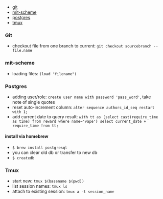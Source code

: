 * [git](#git)
* [mit-scheme](#mit-scheme)
* [postgres](#postgres)
* [tmux](#tmux)

### <a name="git"></a>Git
- checkout file from one branch to current: ```git checkout sourcebranch -- file.name```

### <a name="mit-scheme"></a>mit-scheme
- loading files: ```(load "filename")```


### <a name="postgres"></a>Postgres

- adding user/role: ```create user name with password 'pass_word'```, take note of single quotes
- reset auto-increment column:  ```alter sequence authors_id_seq restart with 1;```
- add current date to query result: ```with tt as (select cast(require_time as time) from reward where name='vape') select current_date + require_time from tt;```

#### install via homebrew
- ```$ brew install postgresql```
- you can clear old db or transfer to new db
- ```$ createdb```

### <a name="tmux"></a>Tmux
- start new: ```tmux $(basename $(pwd))```
- list session names: ```tmux ls```
- attach to existing session: ```tmux a -t session_name```
